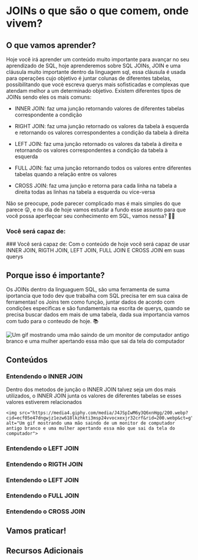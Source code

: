 # JOINs o que são o que comem, onde vivem?
## O que vamos aprender?
  Hoje você irá aprender um conteúdo muito importante para avançar no seu
  aprendizado de SQL, hoje aprenderemos sobre SQL JOINs, JOIN e uma cláusula muito
  importante dentro da linguagem sql, essa cláusula é usada para operações
  cujo objetivo é juntar colunas de diferentes tabelas, possibilitando que vocè
  escreva querys mais sofisticadas e complexas que atendam melhor a um determinado
  objetivo. Existem diferentes tipos de JOINs sendo eles os mais comuns:

  * INNER JOIN: faz uma junção retornando valores de diferentes tabelas 
    correspondente a condição

  * RIGHT JOIN: faz uma junção retornado os valores da tabela à esquerda e retornando
    os valores correspondentes a condição da tabela à direita

  * LEFT JOIN: faz uma junção retornado os valores da tabela à direita e retornando
    os valores correspondentes a condição da tabela à esquerda

  * FULL JOIN: faz uma junção retornando todos os valores entre diferentes tabelas
    quando a relação entre os valores

  * CROSS JOIN: faz uma junção e retorna para cada linha na tabela a direita 
    todas as linhas na tabela a esquerda ou vice-versa

  Não se preocupe, pode parecer complicado mas é mais simples do que parece :stuck_out_tongue_winking_eye:, e no
  dia de hoje vamos estudar a fundo esse assunto para que você possa aperfeçoar seu conhecimento
  em SQL, vamos nessa? :rocket::rocket:

  <h3>Você será capaz de:</h3>
  ### Você será capaz de:
    Com o conteúdo de hoje você será capaz de usar INNER JOIN, RIGTH JOIN, LEFT JOIN,
    FULL JOIN E CROSS JOIN em suas querys

## Porque isso é importante?
  Os JOINs dentro da linguaguem SQL, são uma ferramenta de suma iportancia que 
  todo dev que trabalha com SQL precisa ter em sua caixa de ferramentas! os Joins 
  tem como função, juntar dados de acordo com condições especificas e são fundamentais
  na escrita de querys, quando se precisa buscar dados em mais de uma tabela, dada sua importancia 
  vamos com tudo para o conteudo de hoje. :books: 

  <img src="https://media4.giphy.com/media/J4JSpIwM6y3Q6xnHgg/200.webp?cid=ecf05e47dngwjz1ezw618lkzhkti3msp24vvocxexjr32crf&rid=200.webp&ct=g" alt="Um gif mostrando uma mão saindo de um monitor de computador antigo branco e uma mulher apertando essa mão que sai da tela do computador">
  
## Conteúdos

  <h3>Entendendo o INNER JOIN</h3>
    Dentro dos metodos de junção o INNER JOIN talvez seja um dos mais utilizados,
    o INNER JOIN junta os valores de diferentes tabelas se esses valores estiverem
    relacionados

    <img src="https://media4.giphy.com/media/J4JSpIwM6y3Q6xnHgg/200.webp?cid=ecf05e47dngwjz1ezw618lkzhkti3msp24vvocxexjr32crf&rid=200.webp&ct=g" alt="Um gif mostrando uma mão saindo de um monitor de computador antigo branco e uma mulher apertando essa mão que sai da tela do computador">

  <h3>Entendendo o LEFT JOIN</h3>

  <h3>Entendendo o RIGTH JOIN</h3>

  <h3>Entendendo o LEFT JOIN</h3>

  <h3>Entendendo o FULL JOIN</h3>

  <h3>Entendendo o CROSS JOIN</h3>

## Vamos praticar!

## Recursos Adicionais

